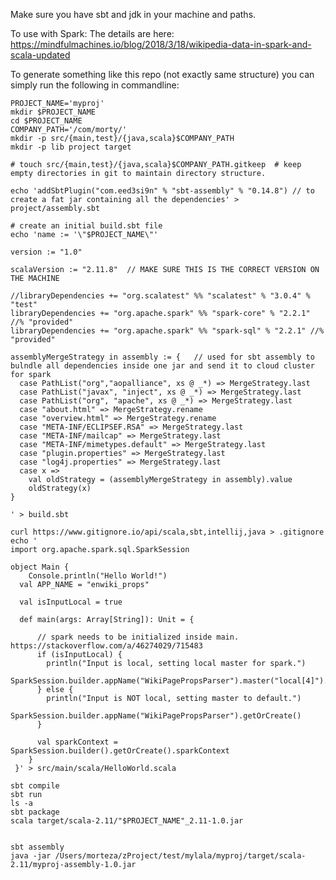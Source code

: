 Make sure you have sbt and jdk in your machine and paths.

To use with Spark: The details are here: <https://mindfulmachines.io/blog/2018/3/18/wikipedia-data-in-spark-and-scala-updated>

To generate something like this repo (not exactly same structure) you can simply run the following in commandline:

    PROJECT_NAME='myproj'
    mkdir $PROJECT_NAME
    cd $PROJECT_NAME
    COMPANY_PATH='/com/morty/'
    mkdir -p src/{main,test}/{java,scala}$COMPANY_PATH
    mkdir -p lib project target
    
    # touch src/{main,test}/{java,scala}$COMPANY_PATH.gitkeep  # keep empty directories in git to maintain directory structure.
    
    echo 'addSbtPlugin("com.eed3si9n" % "sbt-assembly" % "0.14.8") // to create a fat jar containing all the dependencies' > project/assembly.sbt
    
    # create an initial build.sbt file
    echo 'name := '\"$PROJECT_NAME\"'
    
    version := "1.0"
    
    scalaVersion := "2.11.8"  // MAKE SURE THIS IS THE CORRECT VERSION ON THE MACHINE
    
    //libraryDependencies += "org.scalatest" %% "scalatest" % "3.0.4" % "test"
    libraryDependencies += "org.apache.spark" %% "spark-core" % "2.2.1" //% "provided"
    libraryDependencies += "org.apache.spark" %% "spark-sql" % "2.2.1" //% "provided"
    
    assemblyMergeStrategy in assembly := {   // used for sbt assembly to bulndle all dependencies inside one jar and send it to cloud cluster for spark
      case PathList("org","aopalliance", xs @ _*) => MergeStrategy.last
      case PathList("javax", "inject", xs @ _*) => MergeStrategy.last
      case PathList("org", "apache", xs @ _*) => MergeStrategy.last
      case "about.html" => MergeStrategy.rename
      case "overview.html" => MergeStrategy.rename
      case "META-INF/ECLIPSEF.RSA" => MergeStrategy.last
      case "META-INF/mailcap" => MergeStrategy.last
      case "META-INF/mimetypes.default" => MergeStrategy.last
      case "plugin.properties" => MergeStrategy.last
      case "log4j.properties" => MergeStrategy.last
      case x =>
        val oldStrategy = (assemblyMergeStrategy in assembly).value
        oldStrategy(x)
    }
    
    ' > build.sbt
    
    curl https://www.gitignore.io/api/scala,sbt,intellij,java > .gitignore
    echo '
    import org.apache.spark.sql.SparkSession
    
    object Main {
        Console.println("Hello World!")
      val APP_NAME = "enwiki_props"
    
      val isInputLocal = true
    
      def main(args: Array[String]): Unit = {
    
          // spark needs to be initialized inside main. https://stackoverflow.com/a/46274029/715483
          if (isInputLocal) {
            println("Input is local, setting local master for spark.")
            SparkSession.builder.appName("WikiPagePropsParser").master("local[4]").getOrCreate()
          } else {
            println("Input is NOT local, setting master to default.")
            SparkSession.builder.appName("WikiPagePropsParser").getOrCreate()
          }
    
          val sparkContext = SparkSession.builder().getOrCreate().sparkContext
        }
     }' > src/main/scala/HelloWorld.scala
    
    sbt compile  
    sbt run
    ls -a
    sbt package
    scala target/scala-2.11/"$PROJECT_NAME"_2.11-1.0.jar
    
    
    sbt assembly
    java -jar /Users/morteza/zProject/test/mylala/myproj/target/scala-2.11/myproj-assembly-1.0.jar    
